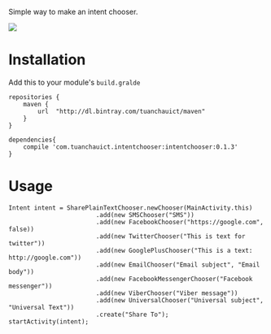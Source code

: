Simple way to make an intent chooser.

![](https://github.com/tuanchauict/IntentChooser/blob/master/screenshots/share_text.png?raw=true)

# Installation
Add this to your module's `build.gralde`

    repositories {
        maven {
            url  "http://dl.bintray.com/tuanchauict/maven"
        }
    }

    dependencies{
        compile 'com.tuanchauict.intentchooser:intentchooser:0.1.3'
    }

# Usage

    Intent intent = SharePlainTextChooser.newChooser(MainActivity.this)
                            .add(new SMSChooser("SMS"))
                            .add(new FacebookChooser("https://google.com", false))
                            .add(new TwitterChooser("This is text for twitter"))
                            .add(new GooglePlusChooser("This is a text: http://google.com"))
                            .add(new EmailChooser("Email subject", "Email body"))
                            .add(new FacebookMessengerChooser("Facebook messenger"))
                            .add(new ViberChooser("Viber message"))
                            .add(new UniversalChooser("Universal subject", "Universal Text"))
                            .create("Share To");
    startActivity(intent);